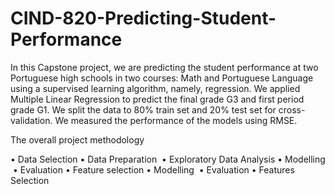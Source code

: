 # CIND-820-Predicting-Student-Performance
In this Capstone project,  we are predicting the student performance at two Portuguese high ‎schools in two courses: Math and Portuguese Language using a supervised learning ‎algorithm, namely, regression. We applied Multiple Linear Regression to predict the final ‎grade G3 and first period grade G1.  We split the data to 80% train set and 20% test set for ‎cross-validation. We measured the performance of the models using RMSE.‎

The overall project methodology

•	Data Selection
•	Data Preparation ‎
•	Exploratory Data Analysis
•	Modelling ‎
•	Evaluation
•	Feature selection
•	Modelling ‎
•	Evaluation
•	Features Selection
